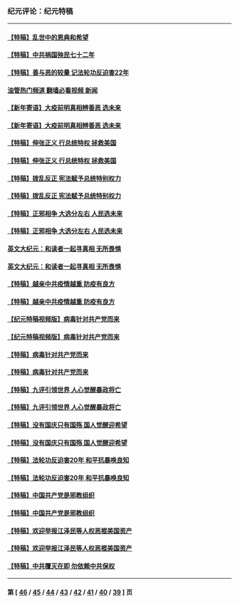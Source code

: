 ### 纪元评论：纪元特稿
---
#### [【特稿】乱世中的恩典和希望](../../pages/nsc424/n13734687.md?05250330) 
#### [【特稿】中共祸国殃民七十二年](../../pages/nsc424/n13272607.md?05250330) 
#### [【特稿】善与恶的较量 记法轮功反迫害22年](../../pages/nsc424/n13086597.md?05250330) 
#### [油管热门频道 翻墙必看视频 新闻](ok?05250330)
#### [【新年寄语】大疫前明真相辨善恶 选未来](../../pages/nsc424/n12660855.md?05250330) 
#### [【新年寄语】大疫前明真相辨善恶 选未来](../../pages/nsc424/n12660855.md?05250330) 
#### [【特稿】伸张正义 行总统特权 拯救美国](../../pages/nsc424/n12616806.md?05250330) 
#### [【特稿】伸张正义 行总统特权 拯救美国](../../pages/nsc424/n12616806.md?05250330) 
#### [【特稿】拨乱反正 宪法赋予总统特别权力](../../pages/nsc424/n12598306.md?05250330) 
#### [【特稿】拨乱反正 宪法赋予总统特别权力](../../pages/nsc424/n12598306.md?05250330) 
#### [【特稿】正邪相争 大选分左右 人民选未来](../../pages/nsc424/n12545208.md?05250330) 
#### [【特稿】正邪相争 大选分左右 人民选未来](../../pages/nsc424/n12545208.md?05250330) 
#### [英文大纪元：和读者一起寻真相 无所畏惧](../../pages/nsc424/n12542027.md?05250330) 
#### [英文大纪元：和读者一起寻真相 无所畏惧](../../pages/nsc424/n12542027.md?05250330) 
#### [【特稿】越亲中共疫情越重 防疫有良方](../../pages/nsc424/n12042989.md?05250330) 
#### [【特稿】越亲中共疫情越重 防疫有良方](../../pages/nsc424/n12042989.md?05250330) 
#### [【纪元特稿视频版】病毒针对共产党而来](../../pages/nsc424/n11977328.md?05250330) 
#### [【纪元特稿视频版】病毒针对共产党而来](../../pages/nsc424/n11977328.md?05250330) 
#### [【特稿】病毒针对共产党而来](../../pages/nsc424/n11928818.md?05250330) 
#### [【特稿】病毒针对共产党而来](../../pages/nsc424/n11928818.md?05250330) 
#### [【特稿】九评引领世界 人心觉醒暴政将亡](../../pages/nsc424/n11660496.md?05250330) 
#### [【特稿】九评引领世界 人心觉醒暴政将亡](../../pages/nsc424/n11660496.md?05250330) 
#### [【特稿】没有国庆只有国殇 国人觉醒迎希望](../../pages/nsc424/n11549354.md?05250330) 
#### [【特稿】没有国庆只有国殇 国人觉醒迎希望](../../pages/nsc424/n11549354.md?05250330) 
#### [【特稿】法轮功反迫害20年 和平抗暴唤良知](../../pages/nsc424/n11389135.md?05250330) 
#### [【特稿】法轮功反迫害20年 和平抗暴唤良知](../../pages/nsc424/n11389135.md?05250330) 
#### [【特稿】中国共产党是邪教组织](../../pages/nsc424/n11355551.md?05250330) 
#### [【特稿】中国共产党是邪教组织](../../pages/nsc424/n11355551.md?05250330) 
#### [【特稿】欢迎举报江泽民等人权恶棍美国资产](../../pages/nsc424/n11303040.md?05250330) 
#### [【特稿】欢迎举报江泽民等人权恶棍美国资产](../../pages/nsc424/n11303040.md?05250330) 
#### [【特稿】中共覆灭在即 勿依赖中共保权](../../pages/nsc424/n11278510.md?05250330) 

---
#### 第 [ [46](./46.md?05250330) / [45](./45.md?05250330) / [44](./44.md?05250330) / [43](./43.md?05250330) / [42](./42.md?05250330) / [41](./41.md?05250330) / [40](./40.md?05250330) / [39](./39.md?05250330) ] 页

